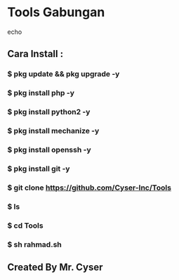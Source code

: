 # Tools Gabungan
echo
## Cara Install :
### $ pkg update && pkg upgrade -y
### $ pkg install php -y
### $ pkg install python2 -y
### $ pkg install mechanize -y
### $ pkg install openssh -y
### $ pkg install git -y
### $ git clone https://github.com/Cyser-Inc/Tools
### $ ls
### $ cd Tools
### $ sh rahmad.sh

## Created By Mr. Cyser